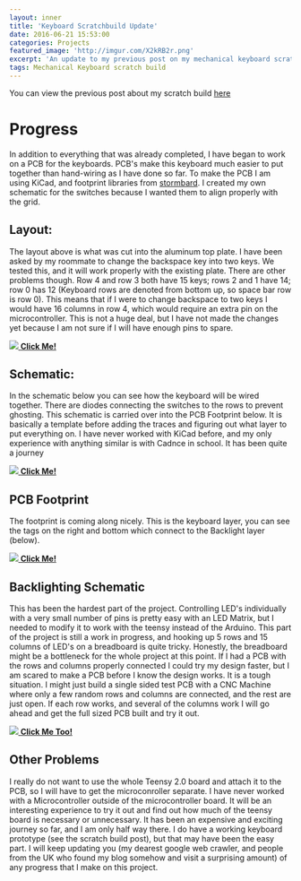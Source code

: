 ```yaml
---
layout: inner
title: 'Keyboard Scratchbuild Update'
date: 2016-06-21 15:53:00
categories: Projects
featured_image: 'http://imgur.com/X2kRB2r.png'
excerpt: 'An update to my previous post on my mechanical keyboard scratch build'
tags: Mechanical Keyboard scratch build 
---
```

You can view the previous post about my scratch build [here](/ECE-561-keyboard.html)

# Progress

In addition to everything that was already completed, I have began to work on a PCB for the keyboards. PCB's make this keyboard much easier to put together than hand-wiring as I have done so far. To make the PCB I am using KiCad, and footprint libraries from [stormbard](https://github.com/stormbard/Keyboard.pretty). I created my own schematic for the switches because I wanted them to align properly with the grid. 

## Layout: 

The layout above is what was cut into the aluminum top plate. I have been asked by my roommate to change the backspace key into two keys. We tested this, and it will work properly with the existing plate. There are other problems though. Row 4 and row 3 both have 15 keys; rows 2 and 1 have 14; row 0 has 12 (Keyboard rows are denoted from bottom up, so space bar row is row 0). This means that if I were to change backspace to two keys I would have 16 columns in row 4, which would require an extra pin on the microcontroller. This is not a huge deal, but I have not made the changes yet because I am not sure if I will have enough pins to spare.   

<a href="http://i.imgur.com/a5uDPmo.png">
  <img src="http://imgur.com/a5uDPmol.png" />
  <b>Click Me!</b>
</a>

## Schematic:

In the schematic below you can see how the keyboard will be wired together. There are diodes connecting the switches to the rows to prevent ghosting. This schematic is carried over into the PCB Footprint below. It is basically a template before adding the traces and figuring out what layer to put everything on. I have never worked with KiCad before, and my only experience with anything similar is with Cadnce in school. It has been quite a journey 

<a href="http://i.imgur.com/X2kRB2r.png">
  <img src="http://imgur.com/X2kRB2rl.png" />
  <b>Click Me!</b>
</a>



## PCB Footprint

The footprint is coming along nicely. This is the keyboard layer, you can see the tags on the right and bottom which connect to the Backlight layer (below).

<a href="http://i.imgur.com/WycN2Wa.png">
  <img src="http://imgur.com/WycN2Wal.png" />
  <b>Click Me!</b>
</a>

## Backlighting Schematic

This has been the hardest part of the project. Controlling LED's individually with a very small number of pins is pretty easy with an LED Matrix, but I needed to modify it to work with the teensy instead of the Arduino. This part of the project is still a work in progress, and hooking up 5 rows and 15 columns of LED's on a breadboard is quite tricky. Honestly, the breadboard might be a bottleneck for the whole project at this point. If I had a PCB with the rows and columns properly connected I could try my design faster, but I am scared to make a PCB before I know the design works. It is a tough situation. I might just build a single sided test PCB with a CNC Machine where only a few random rows and columns are connected, and the rest are just open. If each row works, and several of the columns work I will go ahead and get the full sized PCB built and try it out.  

<a href="http://i.imgur.com/OfUadOv.png">
  <img src="http://imgur.com/OfUadOvl.png" />
  <b>Click Me Too!</b>
</a>

## Other Problems

I really do not want to use the whole Teensy 2.0 board and attach it to the PCB, so I will have to get the microconroller separate. I have never worked with a Microcontroller outside of the microcontroller board. It will be an interesting experience to try it out and find out how much of the teensy board is necessary or unnecessary. It has been an expensive and exciting journey so far, and I am only half way there. I do have a working keyboard prototype (see the scratch build post), but that may have been the easy part. I will keep updating you (my dearest google web crawler, and people from the UK who found my blog somehow and visit a surprising amount) of any progress that I make on this project.
